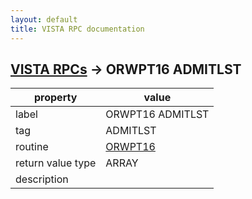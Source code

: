 ```yaml
---
layout: default
title: VISTA RPC documentation
---
```




## [VISTA RPCs](TableOfContent.md) &#8594; ORWPT16 ADMITLST 

 property | value 
--- | --- 
 label | ORWPT16 ADMITLST
 tag | ADMITLST
 routine | [ORWPT16](http://code.osehra.org/dox/Routine_ORWPT16_source.html)
 return value type | ARRAY
 description | 